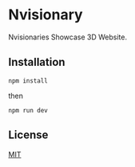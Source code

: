 # Nvisionary


Nvisionaries Showcase 3D Website.

## Installation



```
npm install
```
then

```
npm run dev
```

## License

[MIT](https://choosealicense.com/licenses/mit/)